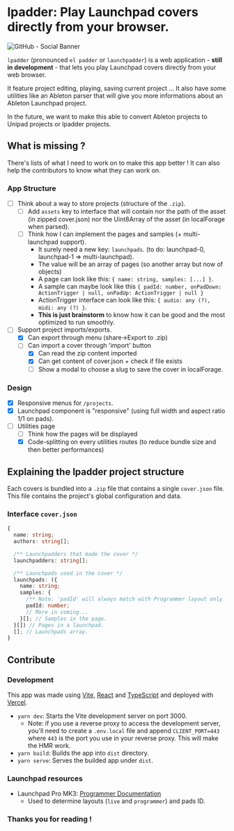 # lpadder: Play Launchpad covers directly from your browser.

![GitHub - Social Banner](https://user-images.githubusercontent.com/59152884/149331485-5665c855-29ad-4205-9c90-3e632f1e7bef.png)

`lpadder` (pronounced `el padder` or `launchpadder`) is a web
application - **still in development** - that lets you play
Launchpad covers directly from your web browser.

It feature project editing, playing, saving current project ...
It also have some utilities like an Ableton parser
that will give you more informations about an Ableton
Launchpad project.

In the future, we want to make this able to
convert Ableton projects to Unipad projects
or lpadder projects.

## What is missing ?

There's lists of what I need to work on to make this app better !
It can also help the contributors to know what they can work on.

### App Structure
- [ ] Think about a way to store projects (structure of the `.zip`).
  - [ ] Add `assets` key to interface that will contain nor the path of the asset (in zipped cover.json) nor the Uint8Array of the asset (in localForage when parsed).
  - [ ] Think how I can implement the pages and samples (+ multi-launchpad support).
    - It surely need a new key: `launchpads`. (to do: launchpad-0, launchpad-1 => multi-launchpad).
    - The value will be an array of pages (so another array but now of objects)
    - A page can look like this: `{ name: string, samples: [...] }`.
    - A sample can maybe look like this `{ padId: number, onPadDown: ActionTrigger | null, onPadUp: ActionTrigger | null }`
    - ActionTrigger interface can look like this: `{ audio: any (?), midi: any (?) }`.
    - **This is just brainstorm** to know how it can be good and the most optimized to run smoothly.
- [ ] Support project imports/exports.
  - [x] Can export through menu (share->Export to .zip)
  - [ ] Can import a cover through 'import' button
    - [x] Can read the zip content imported
    - [x] Can get content of cover.json + check if file exists
    - [ ] Show a modal to choose a slug to save the cover in localForage.

### Design
- [x] Responsive menus for `/projects`. 
- [x] Launchpad component is "responsive" (using full width and aspect ratio 1/1 on pads).
- [ ] Utilities page
  - [ ] Think how the pages will be displayed
  - [x] Code-splitting on every utilities routes (to reduce bundle size and then better performances)

## Explaining the lpadder project structure

Each covers is bundled into a `.zip` file that contains a single `cover.json` file.
This file contains the project's global configuration and data.

### Interface `cover.json`

```typescript
{
  name: string;
  authors: string[];

  /** Launchpadders that made the cover */
  launchpadders: string[];

  /** Launchpads used in the cover */
  launchpads: ({
    name: string;
    samples: {
      /** Note: 'padId' will always match with Programmer layout only ! */
      padId: number;
      // More in coming...
    }[]; // Samples in the page.
  }[]) // Pages in a launchpad.
  []; // Launchpads array.
}
```

## Contribute

### Development

This app was made using [Vite](https://vitejs.dev), [React](https://reactjs.org) and [TypeScript](https://www.typescriptlang.org) and deployed with [Vercel](https://vercel.com).

- `yarn dev`: Starts the Vite development server on port 3000.
  - Note: if you use a reverse proxy to access the development server, you'll need to create a `.env.local` file and append `CLIENT_PORT=443` where `443` is the port you use in your reverse proxy. This will make the HMR work.
- `yarn build`: Builds the app into `dist` directory.
- `yarn serve`: Serves the builded app under `dist`.

### Launchpad resources

- Launchpad Pro MK3: [Programmer Documentation](https://fael-downloads-prod.focusrite.com/customer/prod/s3fs-public/downloads/LPP3_prog_ref_guide_200415.pdf)
  - Used to determine layouts (`live` and `programmer`) and pads ID.

### Thanks you for reading !

